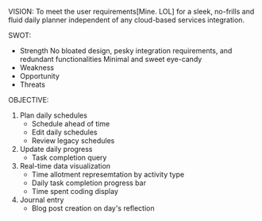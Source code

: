 VISION:
To meet the user requirements[Mine. LOL] for a sleek, no-frills and fluid daily planner independent of any cloud-based services integration.

SWOT:
*   Strength
No bloated design, pesky integration requirements, and redundant functionalities
Minimal and sweet eye-candy
*   Weakness
*   Opportunity
*   Threats

OBJECTIVE:
1.  Plan daily schedules
    -   Schedule ahead of time
    -   Edit daily schedules
    -   Review legacy schedules
2.  Update daily progress
    -   Task completion query
3.  Real-time data visualization
    -   Time allotment represemtation by activity type
    -   Daily task completion progress bar
    -   Time spent coding display
4.  Journal entry
    -   Blog post creation on day's reflection
